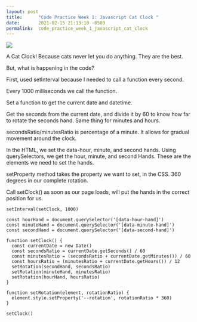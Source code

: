 ```yaml
---
layout: post
title:      "Code Practice Week 1: Javascript Cat Clock "
date:       2021-02-15 21:13:10 -0500
permalink:  code_practice_week_1_javascript_cat_clock
---
```


![](https://user-images.githubusercontent.com/63209579/108010079-14efb080-6fd2-11eb-927c-1ba77dcc4602.png)

A Cat Clock! Because cats never let you do anything. They are the best.

But, what is happening in the code?

First, used setInterval because I needed to call a function every second. 

Every 1000 milliseconds we call the function. 

Set a function to get the current date and datetime.

Get the seconds from the current date, and divide it by 60 to know how far to rotate the seconds hand. Same thing for minutes and hours.

secondsRatio/minutesRatio is percentage of a minute. It allows for gradual movement around the clock.

In the HTML, we set the data-hour, minute, and second hands. Using querySelectors, we get the hour, minute, and second Hands. These are the elements we need to set the hands.

setProperty method takes the property we want to set, in the CSS. 360 degrees in our complete rotation. 

Call setClock() as soon as our page loads, will put the hands in the correct position for us.


```
setInterval(setClock, 1000)

const hourHand = document.querySelector('[data-hour-hand]')
const minuteHand = document.querySelector('[data-minute-hand]')
const secondHand = document.querySelector('[data-second-hand]')

function setClock() {
  const currentDate = new Date()
  const secondsRatio = currentDate.getSeconds() / 60
  const minutesRatio = (secondsRatio + currentDate.getMinutes()) / 60
  const hoursRatio = (minutesRatio + currentDate.getHours()) / 12
  setRotation(secondHand, secondsRatio)
  setRotation(minuteHand, minutesRatio)
  setRotation(hourHand, hoursRatio)
}

function setRotation(element, rotationRatio) {
  element.style.setProperty('--rotation', rotationRatio * 360)
}

setClock()

```


